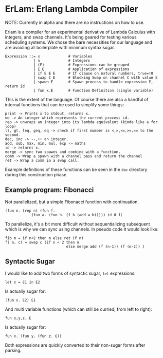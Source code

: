 # ErLam: Erlang Lambda Compiler

NOTE: Currently in alpha and there are no instructions on how to use.

Erlam is a compiler for an experimental derivative of Lambda Calculus with 
integers, and swap channels. It's being geared for testing various scheduling 
systems. We chose the bare necessities for our language and are avoiding all 
boilerplate with minimum syntax sugar.

    Expression ::= x             # Variables
                 | n             # Integers
                 | (E)           # Expressions can be grouped
                 | E E           # Application of expressions
                 | if E E E      # If clause on natural numbers, true=!0
                 | swap C E      # Blocking Swap on channel C with value E
                 | spawn E       # Spawn process to handle expression E, return id
                 | fun x.E       # Function Definition (single variable)

This is the extent of the language. Of course there are also a handful of 
internal functions that can be used to simplify some things:

    print -> Prints x to stdout, returns x.
    me -> An integer which represents the current process id.
    rep -> unwraps an integer into its lambda equivalent (kinda like a for loop)
    lt, gt, leq, geq, eq -> check if first number is <,>,<=,>=,== to the second.
    dec, inc -> --,++ an integer.
    add, sub, max, min, mul, exp -> maths
    id -> returns x.
    merge -> sync two spawns and combine with a function.
    comm -> Wrap a spawn with a channel pass and return the channel
    ret -> Wrap a comm in a swap call.

Example definitions of these functions can be seen in the `doc` directory during
this construction phase.

## Example program: Fibonacci

Not parallelized, but a simple Fibonacci function with continuation.

    (fun n. (rep n) (fun f.
                (fun a. (fun b. (f b (add a b))))) id 0 1)     

To parallelize, it's a bit more difficult without sequentializing subsequent 
which is why we can sync using channels. In pseudo code it would look like:

    fib n = if n<2 then n else ret (f n)
    f( n, c) = swap c (if n < 2 then n
                                else merge add (f (n-1)) (f (n-2)) )

## Syntactic Sugar

I would like to add two forms of syntactic sugar, `let` expressions:

    let x = E1 in E2

Is actually sugar for:

    (fun x. E2) E1

And multi variable functions (which can still be curried, from left to right):
    
    fun x,y,z. E

Is actually sugar for:
    
    fun x. (fun y. (fun z. E))

Both expressions are quickly converted to their non-sugar forms after parsing.

